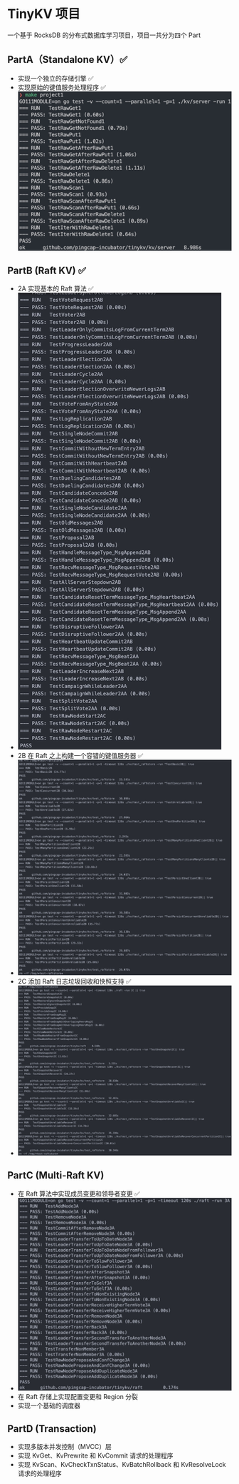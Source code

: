 # TinyKV 项目

一个基于 RocksDB 的分布式数据库学习项目，项目一共分为四个 Part

## PartA（Standalone KV）✅

- 实现一个独立的存储引擎 ✅
- 实现原始的键值服务处理程序 ✅
  ![alt text](images/image_part1.png)

## PartB (Raft KV) ✅

- 2A 实现基本的 Raft 算法 ✅
- ![alt text](images/image_part2A.png)
- 2B 在 Raft 之上构建一个容错的键值服务器 ✅
- ![alt text](images/image_part2B.png)
- 2C 添加 Raft 日志垃圾回收和快照支持 ✅
- ![alt text](images/image_part2C.png)

## PartC (Multi-Raft KV)

- 在 Raft 算法中实现成员变更和领导者变更 ✅
- ![alt text](images/image_part3A.png)
- 在 Raft 存储上实现配置变更和 Region 分裂
- 实现一个基础的调度器

## PartD (Transaction)

- 实现多版本并发控制（MVCC）层
- 实现 KvGet、KvPrewrite 和 KvCommit 请求的处理程序
- 实现 KvScan、KvCheckTxnStatus、KvBatchRollback 和 KvResolveLock 请求的处理程序
